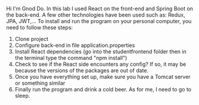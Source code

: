Hi I'm Gnod Do. 
In this lab I used React on the front-end and Spring Boot on the back-end.
A few other technologies have been used such as: Redux, JPA, JWT,...
To install and run the program on your personal computer, you need to follow these steps:
1. Clone project
2. Configure back-end in file application.properties
3. Install React dependencies (go into the studentfrontend folder then in the terminal type the command "npm install")
4. Check to see if the React side encounters any config? If so, it may be because the versions of the packages are out of date.
5. Once you have everything set up, make sure you have a Tomcat server or something similar
6. Finally run the program and drink a cold beer. As for me, I need to go to sleep.
   
